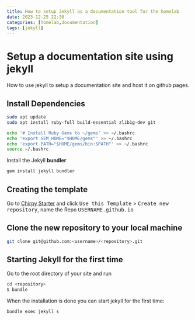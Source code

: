 ```yaml
---
title: How to setup Jekyll as a documentation tool for the homelab
date: 2023-12-25 22:30
categories: [homelab,documentation]
tags: [jekyll]
---
```


# Setup a documentation site using jekyll

How to use jekyll to setup a documentation site and host it on github pages.

## Install Dependencies

```bash
sudo apt update
sudo apt install ruby-full build-essential zlib1g-dev git

echo '# Install Ruby Gems to ~/gems' >> ~/.bashrc
echo 'export GEM_HOME="$HOME/gems"' >> ~/.bashrc
echo 'export PATH="$HOME/gems/bin:$PATH"' >> ~/.bashrc
source ~/.bashrc
```

Install the Jekyll **bundler**

```bash
gem install jekyll bundler
```

## Creating the template

Go to [Chirpy Starter](https://github.com/cotes2020/chirpy-starter) and click <kbd>Use this Template</kbd> > <kbd>Create new repository</kbd>, name the Repo <kbd>USERNAME.github.io</kbd>

## Clone the new repository to your local machine

```bash
git clone git@github.com:<username>/<repository>.git
```

## Starting Jekyll for the first time

Go to the root directory of your site and run 

```bash
cd <repository>
$ bundle
```

When the installation is done you can start jekyll for the first time:

```bash
bundle exec jekyll s
```

